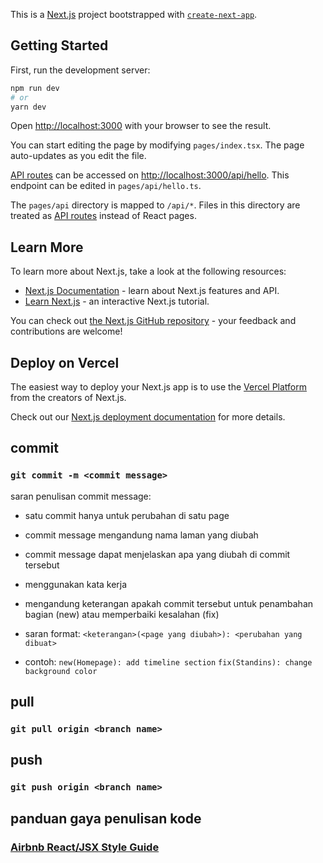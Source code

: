 This is a [Next.js](https://nextjs.org/) project bootstrapped with [`create-next-app`](https://github.com/vercel/next.js/tree/canary/packages/create-next-app).

## Getting Started

First, run the development server:

```bash
npm run dev
# or
yarn dev
```

Open [http://localhost:3000](http://localhost:3000) with your browser to see the result.

You can start editing the page by modifying `pages/index.tsx`. The page auto-updates as you edit the file.

[API routes](https://nextjs.org/docs/api-routes/introduction) can be accessed on [http://localhost:3000/api/hello](http://localhost:3000/api/hello). This endpoint can be edited in `pages/api/hello.ts`.

The `pages/api` directory is mapped to `/api/*`. Files in this directory are treated as [API routes](https://nextjs.org/docs/api-routes/introduction) instead of React pages.

## Learn More

To learn more about Next.js, take a look at the following resources:

- [Next.js Documentation](https://nextjs.org/docs) - learn about Next.js features and API.
- [Learn Next.js](https://nextjs.org/learn) - an interactive Next.js tutorial.

You can check out [the Next.js GitHub repository](https://github.com/vercel/next.js/) - your feedback and contributions are welcome!

## Deploy on Vercel

The easiest way to deploy your Next.js app is to use the [Vercel Platform](https://vercel.com/new?utm_medium=default-template&filter=next.js&utm_source=create-next-app&utm_campaign=create-next-app-readme) from the creators of Next.js.

Check out our [Next.js deployment documentation](https://nextjs.org/docs/deployment) for more details.


## commit
### `git commit -m <commit message>`
saran penulisan commit message:
- satu commit hanya untuk perubahan di satu page 
- commit message mengandung nama laman yang diubah
- commit message dapat menjelaskan apa yang diubah di commit tersebut
- menggunakan kata kerja
- mengandung keterangan apakah commit tersebut untuk penambahan bagian (new) atau memperbaiki kesalahan (fix)

- saran format: `<keterangan>(<page yang diubah>): <perubahan yang dibuat>`
- contoh: 
`new(Homepage): add timeline section`
`fix(Standins): change background color`

## pull
### `git pull origin <branch name>`

## push 
### `git push origin <branch name>`

## panduan gaya penulisan kode 
### [Airbnb React/JSX Style Guide](https://airbnb.io/javascript/react/)
